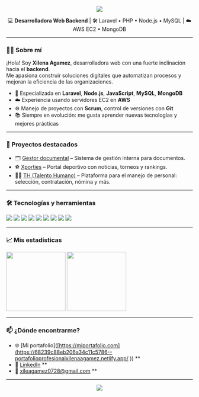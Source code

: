 <!-- portada/banner -->
<p align="center">
  <img src="https://capsule-render.vercel.app/api?type=waving&color=0:4F46E5,100:06B6D4&height=200&section=header&text=¡Hola%20soy%20Xilena%20Agamez!&fontSize=40&fontColor=FFFFFF&animation=fadeIn" />
</p>

<p align="center">
  💻 <b>Desarrolladora Web Backend</b> | 🛠️ Laravel • PHP • Node.js • MySQL | ☁️ AWS EC2 • MongoDB
</p>

---

### 👩‍💻 Sobre mí

¡Hola! Soy **Xilena Agamez**, desarrolladora web con una fuerte inclinación hacia el **backend**.  
Me apasiona construir soluciones digitales que automatizan procesos y mejoran la eficiencia de las organizaciones.

- 🔧 Especializada en **Laravel**, **Node.js**, **JavaScript**, **MySQL**, **MongoDB**
- ☁️ Experiencia usando servidores EC2 en **AWS**
- ⚙️ Manejo de proyectos con **Scrum**, control de versiones con **Git**
- 📚 Siempre en evolución: me gusta aprender nuevas tecnologías y mejores prácticas

---

### 🚀 Proyectos destacados

- 🗂️ [Gestor documental](https://github.com/xilena-agamez/gestor-documental) – Sistema de gestión interna para documentos.
- ⚽ [Xporties](https://github.com/xilena-agamez/xporties) – Portal deportivo con noticias, torneos y rankings.
- 🧑‍💼 [TH (Talento Humano)](https://github.com/xilena-agamez/sistema-talento) – Plataforma para el manejo de personal: selección, contratación, nómina y más.

---

### 🛠️ Tecnologías y herramientas

<p align="left">
  <img src="https://img.shields.io/badge/Laravel-FF2D20?style=for-the-badge&logo=laravel&logoColor=white"/>
  <img src="https://img.shields.io/badge/PHP-777BB4?style=for-the-badge&logo=php&logoColor=white"/>
  <img src="https://img.shields.io/badge/Node.js-339933?style=for-the-badge&logo=node.js&logoColor=white"/>
  <img src="https://img.shields.io/badge/MySQL-005C84?style=for-the-badge&logo=mysql&logoColor=white"/>
  <img src="https://img.shields.io/badge/SQLite-003B57?style=for-the-badge&logo=sqlite&logoColor=white"/>
  <img src="https://img.shields.io/badge/MongoDB-47A248?style=for-the-badge&logo=mongodb&logoColor=white"/>
  <img src="https://img.shields.io/badge/AWS EC2-FF9900?style=for-the-badge&logo=amazon-aws&logoColor=white"/>
  <img src="https://img.shields.io/badge/Git-F05032?style=for-the-badge&logo=git&logoColor=white"/>
  <img src="https://img.shields.io/badge/Scrum-6DB33F?style=for-the-badge&logo=scrumalliance&logoColor=white"/>
</p>

---

### 📈 Mis estadísticas

<p align="left">
  <img src="https://github-readme-stats.vercel.app/api?username=XilenaAgamez&show_icons=true&theme=radical" height="160px"/>
  <img src="https://github-readme-stats.vercel.app/api/top-langs/?username=XilenaAgamez&layout=compact&theme=radical" height="160px"/>
</p>

---

### 📫 ¿Dónde encontrarme?

- 🌐 [Mi portafolio]([https://miportafolio.com](https://68239c88eb206a34c11c5786--portafolioprofesionalxilenaagamez.netlify.app/ )) **
- 💼 [LinkedIn]([https://linkedin.com/in/xilena-agamez](https://www.linkedin.com/in/xilena-agamez-829650244/)) **
- 📧 xileagamez0728@gmail.com **

---

<p align="center">
  <img src="https://capsule-render.vercel.app/api?type=waving&color=0:06B6D4,100:4F46E5&height=100&section=footer"/>
</p>
